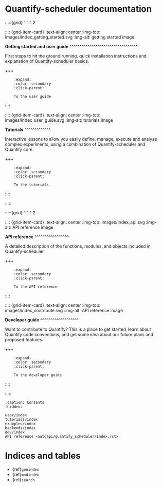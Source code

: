 # Quantify-scheduler documentation

:::::{grid} 1 1 1 2

:::: {grid-item-card}
:text-align: center
:img-top: images/index_getting_started.svg
:img-alt: getting started image

**Getting started and user guide**
^^^^^^^^^^^^^^^^^^^^^^^^^^^^^^^^^^

First steps to hit the ground running, quick installation instructions
and explanation of Quantify-scheduler basics.

+++

```{button-ref} user/index
    :expand:
    :color: secondary
    :click-parent:

    To the user guide
```
::::



:::: {grid-item-card}
:text-align: center
:img-top: images/index_user_guide.svg
:img-alt: tutorials image




**Tutorials**
^^^^^^^^^^^^^

Interactive lessons to allow you easily define, manage, execute and analyze complex experiments, using a combination of Quantify-scheduler and Quantify core.

+++

```{button-ref} tutorials/index
    :expand:
    :color: secondary
    :click-parent:

    To the tutorials
```

::::

:::::

:::::{grid} 1 1 1 2

:::: {grid-item-card}
:text-align: center
:img-top: images/index_api.svg
:img-alt: API reference image

**API reference**
^^^^^^^^^^^^^^^^^

A detailed description of the functions, modules, and objects included in Quantify-scheduler

+++

```{button-ref} autoapi/quantify_scheduler/index
    :expand:
    :color: secondary
    :click-parent:

    To the API reference
```
::::

:::: {grid-item-card}
:text-align: center
:img-top: images/index_contribute.svg
:img-alt: API reference image

**Developer guide**
^^^^^^^^^^^^^^^^^^^

Want to contribute to Quantify? This is a place to get started, learn about Quantify
code conventions, and get some idea about our future plans and proposed features.

+++
```{button-ref} dev/index
    :expand:
    :color: secondary
    :click-parent:

    To the developer guide
```
::::

:::::

```{toctree}
:caption: Contents
:hidden:

user/index
tutorials/index
examples/index
backends/index
dev/index
API reference <autoapi/quantify_scheduler/index.rst>

```



# Indices and tables

- {ref}`genindex`
- {ref}`modindex`
- {ref}`search`
